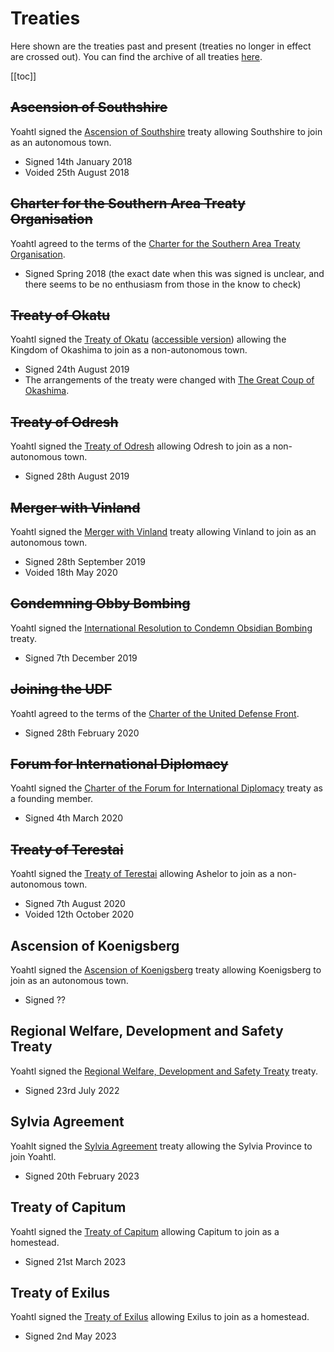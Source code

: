 # Treaties

Here shown are the treaties past and present (treaties no longer in effect are crossed out). You can find the archive of all treaties [here](https://github.com/CivYoahtl/civyoahtl.github.io/tree/main/docs/public/storage).

[[toc]]

## ~~Ascension of Southshire~~

Yoahtl signed the [Ascension of Southshire](pathname:///storage/treaties/southshire-ascension.pdf) treaty allowing Southshire to join as an autonomous town.

- Signed 14th January 2018
- Voided 25th August 2018

## ~~Charter for the Southern Area Treaty Organisation~~

Yoahtl agreed to the terms of the [Charter for the Southern Area Treaty Organisation](pathname:///storage/treaties/southern-area-treaty-organisation.pdf).

- Signed Spring 2018 (the exact date when this was signed is unclear, and there seems to be no enthusiasm from those in the know to check)

## ~~Treaty of Okatu~~

Yoahtl signed the [Treaty of Okatu](pathname:///storage/treaties/okashima-ascension.pdf) ([accessible version](pathname:///storage/treaties/okashima-ascension-accessible.pdf)) allowing the Kingdom of Okashima to join as a non-autonomous town.

- Signed 24th August 2019
- The arrangements of the treaty were changed with [The Great Coup of Okashima](https://www.reddit.com/r/CivYoahtl/wiki/laws#wiki_.287rnh.29_the_great_coup_of_okashima=).

## ~~Treaty of Odresh~~

Yoahtl signed the [Treaty of Odresh](pathname:///storage/treaties/odresh-ascension.pdf) allowing Odresh to join as a non-autonomous town.

- Signed 28th August 2019

## ~~Merger with Vinland~~

Yoahtl signed the [Merger with Vinland](pathname:///storage/treaties/vinland-ascension.pdf) treaty allowing Vinland to join as an autonomous town.

- Signed 28th September 2019
- Voided 18th May 2020

## ~~Condemning Obby Bombing~~

Yoahtl signed the [International Resolution to Condemn Obsidian Bombing](pathname:///storage/treaties/condemning-obby-bombing.pdf) treaty.

- Signed 7th December 2019

## ~~Joining the UDF~~

Yoahtl agreed to the terms of the [Charter of the United Defense Front](pathname:///storage/treaties/united-defense-front.pdf).

- Signed 28th February 2020

## ~~Forum for International Diplomacy~~

Yoahtl signed the [Charter of the Forum for International Diplomacy](pathname:///storage/treaties/forum-for-international-diplomacy.pdf) treaty as a founding member.

- Signed 4th March 2020

## ~~Treaty of Terestai~~

Yoahtl signed the [Treaty of Terestai](pathname:///storage/treaties/ashelor-ascension.pdf) allowing Ashelor to join as a non-autonomous town.

- Signed 7th August 2020
- Voided 12th October 2020

## Ascension of Koenigsberg

Yoahtl signed the [Ascension of Koenigsberg](pathname:///storage/treaties/koenigsberg-of-ascension.pdf) treaty allowing Koenigsberg to join as an autonomous town.

- Signed ??

## Regional Welfare, Development and Safety Treaty

Yoahtl signed the [Regional Welfare, Development and Safety Treaty](pathname:///storage/treaties/The-Grand-Imperium-Yoahtl-Regional-Welfare-Development-and-Safety-Treaty.pdf) treaty.

- Signed 23rd July 2022

## Sylvia Agreement

Yoahlt signed the [Sylvia Agreement](pathname:///storage/treaties/sylvia-agreement.pdf) treaty allowing the Sylvia Province to join Yoahtl.

- Signed 20th February 2023

## Treaty of Capitum

Yoahtl signed the [Treaty of Capitum](pathname:///storage/treaties/treaty-of-capitum.pdf) allowing Capitum to join as a homestead.

- Signed 21st March 2023

## Treaty of Exilus

Yoahtl signed the [Treaty of Exilus](pathname:///storage/treaties/treaty-exilus-incorperation.pdf) allowing Exilus to join as a homestead.

- Signed 2nd May 2023
